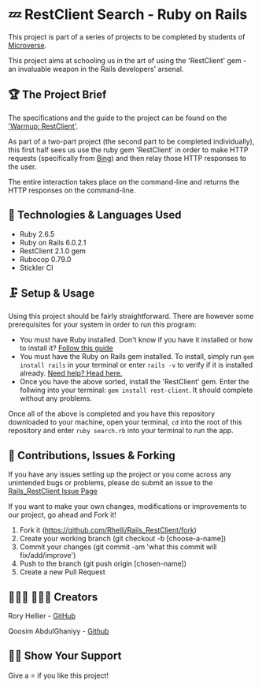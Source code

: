 # 💤 RestClient Search - Ruby on Rails

This project is part of a series of projects to be completed by students of [Microverse](https://www.microverse.org/ 'The Global School for Remote Software Developers!').

This project aims at schooling us in the art of using the 'RestClient' gem - an invaluable weapon in the Rails developers' arsenal.

## 🏆 The Project Brief

The specifications and the guide to the project can be found on the ['Warmup: RestClient'](https://www.theodinproject.com/courses/ruby-on-rails/lessons/let-s-get-building).

As part of a two-part project (the second part to be completed individually), this first half sees us use the ruby gem 'RestClient' in order to make HTTP requests (specifically from [Bing](https://www.bing.com)) and then relay those HTTP responses to the user.

The entire interaction takes place on the command-line and returns the HTTP responses on the command-line.

## 🔭 Technologies & Languages Used

- Ruby 2.6.5
- Ruby on Rails 6.0.2.1
- RestClient 2.1.0 gem
- Rubocop 0.79.0
- Stickler CI

## 🗜️ Setup & Usage

Using this project should be fairly straightforward. There are however some prerequisites for your system in order to run this program:
 - You must have Ruby installed. Don't know if you have it installed or how to install it? [Follow this guide](https://www.ruby-lang.org/en/documentation/installation/)
 - You must have the Ruby on Rails gem installed. To install, simply run `gem install rails` in your terminal or enter `rails -v` to verify if it is installed already. [Need help? Head here.](http://railsapps.github.io/installing-rails.html)
 - Once you have the above sorted, install the 'RestClient' gem. Enter the follwing into your terminal: `gem install rest-client`. It should complete without any problems.

Once all of the above is completed and you have this repository downloaded to your machine, open your terminal, `cd` into the root of this repository and enter `ruby search.rb` into your terminal to run the app.

## 🎂 Contributions, Issues & Forking

If you have any issues setting up the project or you come across any unintended bugs or problems, please do submit an issue to the [Rails_RestClient Issue Page](https://github.com/Rhelli/Rails_RestClient/issues)

If you want to make your own changes, modifications or improvements to our project, go ahead and Fork it!
1. Fork it (https://github.com/Rhelli/Rails_RestClient/fork)
2. Create your working branch (git checkout -b [choose-a-name])
3. Commit your changes (git commit -am 'what this commit will fix/add/improve')
4. Push to the branch (git push origin [chosen-name])
5. Create a new Pull Request

## 👨🏽‍💻 👨🏽‍💻 Creators

Rory Hellier - [GitHub](https://github.com/Rhelli)

Qoosim AbdulGhaniyy - [Github](https://github.com/Qoosim)

## 👏🏽 Show Your Support

Give a ⭐️ if you like this project!
